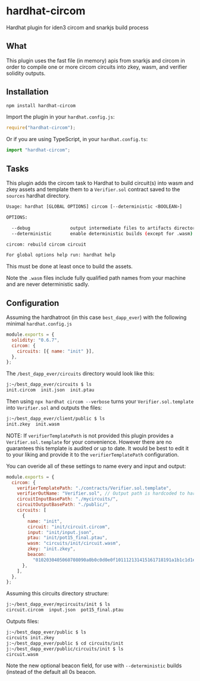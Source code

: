 # hardhat-circom

Hardhat plugin for iden3 circom and snarkjs build process

## What

This plugin uses the fast file (in memory) apis from snarkjs and circom in order to compile one or more circom circuits into zkey, wasm, and verifier solidity outputs.

## Installation

```bash
npm install hardhat-circom
```

Import the plugin in your `hardhat.config.js`:

```js
require("hardhat-circom");
```

Or if you are using TypeScript, in your `hardhat.config.ts`:

```ts
import "hardhat-circom";
```

## Tasks

This plugin adds the circom task to Hardhat to build circuit(s) into wasm and zkey assets and template them to a `Verifier.sol` contract saved to the `sources` hardhat directory.

```bash
Usage: hardhat [GLOBAL OPTIONS] circom [--deterministic <BOOLEAN>]

OPTIONS:

  --debug               output intermediate files to artifacts directory, generally for debug
  --deterministic       enable deterministic builds (except for .wasm)

circom: rebuild circom circuit

For global options help run: hardhat help
```

This must be done at least once to build the assets.

Note the `.wasm` files include fully qualified path names from your machine and are never deterministic sadly.

## Configuration

Assuming the hardhatroot (in this case `best_dapp_ever`) with the following minimal `hardhat.config.js`

```js
module.exports = {
  solidity: "0.6.7",
  circom: {
    circuits: [{ name: "init" }],
  },
};
```

The `/best_dapp_ever/circuits` directory would look like this:

```bash
j:~/best_dapp_ever/circuits $ ls
init.circom  init.json  init.ptau
```

Then using `npx hardhat circom --verbose` turns your `Verifier.sol.template` into `Verifier.sol` and outputs the files:

```bash
j:~/best_dapp_ever/client/public $ ls
init.zkey  init.wasm
```

NOTE: If `verifierTemplatePath` is not provided this plugin provides a `Verifier.sol.template` for your convenience. However there are no guarantees this template is audited or up to date. It would be best to edit it to your liking and provide it to the `verifierTemplatePath` configuration.

You can overide all of these settings to name every and input and output:

```js
module.exports = {
  circom: {
    verifierTemplatePath: "./contracts/Verifier.sol.template",
    verifierOutName: "Verifier.sol", // Output path is hardcoded to hardhat artifact directory
    circuitInputBasePath: "./mycircuits/",
    circuitOutputBasePath: "./public/",
    circuits: [
      {
        name: "init",
        circuit: "init/circuit.circom",
        input: "init/input.json",
        ptau: "init/pot15_final.ptau",
        wasm: "circuits/init/circuit.wasm",
        zkey: "init.zkey",
        beacon:
          "0102030405060708090a0b0c0d0e0f101112131415161718191a1b1c1d1e1f",
      },
    ],
  },
};
```

Assuming this circuits directory structure:

```bash
j:~/best_dapp_ever/mycircuits/init $ ls
circuit.circom  input.json  pot15_final.ptau
```

Outputs files:

```bash
j:~/best_dapp_ever/public $ ls
circuits init.zkey
j:~/best_dapp_ever/public $ cd circuits/init
j:~/best_dapp_ever/public/circuits/init $ ls
circuit.wasm
```

Note the new optional beacon field, for use with `--deterministic` builds (instead of the default all 0s beacon.
